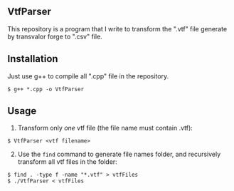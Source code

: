 ## VtfParser

This repository is a program that I write to transform the ".vtf" file generate
by transvalor forge to ".csv" file.

## Installation

Just use g++ to compile all ".cpp" file in the repository.

```shell
$ g++ *.cpp -o VtfParser
```

## Usage

1. Transform only *one* vtf file (the file name must contain .vtf):
  ```shell
  $ VtfParser <vtf filename>
  ```
2. Use the `find` command to generate file names folder, and recursively
   transform all vtf files in the folder:
  ```shell
  $ find . -type f -name "*.vtf" > vtfFiles
  $ ./VtfParser < vtfFiles
  ```
